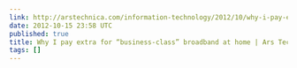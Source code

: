 ```yaml
---
link: http://arstechnica.com/information-technology/2012/10/why-i-pay-extra-for-business-class-broadband-at-home/
date: 2012-10-15 23:58 UTC
published: true
title: Why I pay extra for “business-class” broadband at home | Ars Technica
tags: []
---
```



